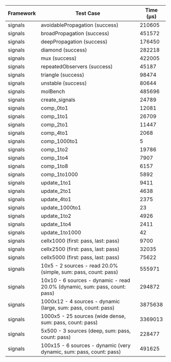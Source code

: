 | Framework | Test Case | Time (μs) |
| --- | --- | --- |
| signals | avoidablePropagation (success) | 210605 |
| signals | broadPropagation (success) | 451572 |
| signals | deepPropagation (success) | 176450 |
| signals | diamond (success) | 282218 |
| signals | mux (success) | 422005 |
| signals | repeatedObservers (success) | 45187 |
| signals | triangle (success) | 98474 |
| signals | unstable (success) | 80644 |
| signals | molBench | 485696 |
| signals | create_signals | 24789 |
| signals | comp_0to1 | 12081 |
| signals | comp_1to1 | 26709 |
| signals | comp_2to1 | 11447 |
| signals | comp_4to1 | 2068 |
| signals | comp_1000to1 | 5 |
| signals | comp_1to2 | 19786 |
| signals | comp_1to4 | 7907 |
| signals | comp_1to8 | 6157 |
| signals | comp_1to1000 | 5892 |
| signals | update_1to1 | 9411 |
| signals | update_2to1 | 4638 |
| signals | update_4to1 | 2375 |
| signals | update_1000to1 | 23 |
| signals | update_1to2 | 4926 |
| signals | update_1to4 | 2411 |
| signals | update_1to1000 | 42 |
| signals | cellx1000 (first: pass, last: pass) | 9700 |
| signals | cellx2500 (first: pass, last: pass) | 32035 |
| signals | cellx5000 (first: pass, last: pass) | 75622 |
| signals | 10x5 - 2 sources - read 20.0% (simple, sum: pass, count: pass) | 555971 |
| signals | 10x10 - 6 sources - dynamic - read 20.0% (dynamic, sum: pass, count: pass) | 294872 |
| signals | 1000x12 - 4 sources - dynamic (large, sum: pass, count: pass) | 3875638 |
| signals | 1000x5 - 25 sources (wide dense, sum: pass, count: pass) | 3369013 |
| signals | 5x500 - 3 sources (deep, sum: pass, count: pass) | 228477 |
| signals | 100x15 - 6 sources - dynamic (very dynamic, sum: pass, count: pass) | 491625 |
